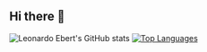 ## Hi there 👋

![Leonardo Ebert's GitHub stats](https://github-readme-stats.vercel.app/api?username=leonardoEbert&show_icons=true&theme=blue_navy)
[![Top Languages](https://github-readme-stats.vercel.app/api/top-langs/?username=leonardoEbert&layout=compact)](https://github.com/anuraghazra/github-readme-stats)

<!--
**leonardoEbert/leonardoEbert** is a ✨ _special_ ✨ repository because its `README.md` (this file) appears on your GitHub profile.

Here are some ideas to get you started:

- 🔭 I’m currently working on ...
- 🌱 I’m currently learning ...
- 👯 I’m looking to collaborate on ...
- 🤔 I’m looking for help with ...
- 💬 Ask me about ...
- 📫 How to reach me: ...
- 😄 Pronouns: ...
- ⚡ Fun fact: ...
-->
